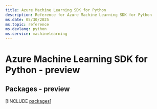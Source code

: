```yaml
---
title: Azure Machine Learning SDK for Python
description: Reference for Azure Machine Learning SDK for Python
ms.date: 05/30/2025
ms.topic: reference
ms.devlang: python
ms.service: machinelearning
---
```

# Azure Machine Learning SDK for Python - preview
## Packages - preview
[!INCLUDE [packages](machine-learning-index.md)]